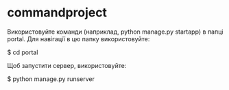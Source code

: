 # commandproject

Використовуйте команди (наприклад, python manage.py startapp) в папці portal. Для навігації в цю папку використовуйте:

$ cd portal

Щоб запустити сервер, використовуйте:

$ python manage.py runserver
